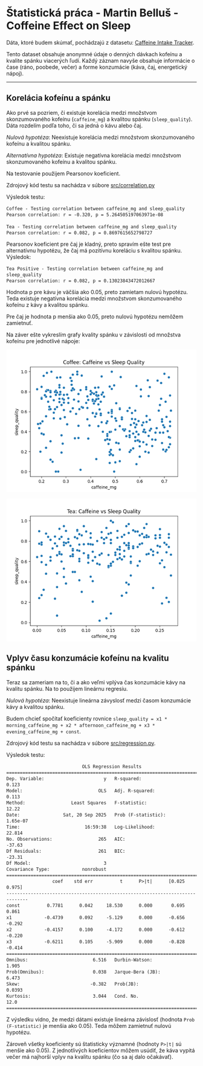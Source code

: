# Štatistická práca - Martin Belluš - Coffeine Effect on Sleep

Dáta, ktoré budem skúmať, pochádzajú z datasetu: [Caffeine Intake Tracker](https://www.kaggle.com/datasets/prekshad2166/caffeine-intake-tracker-csv).

Tento dataset obsahuje anonymné údaje o denných dávkach kofeínu a kvalite spánku
viacerých ľudí. Každý záznam navyše obsahuje informácie o čase (ráno, poobede,
večer) a forme konzumácie (káva, čaj, energetický nápoj).

---

## Korelácia kofeínu a spánku

Ako prvé sa pozriem, či existuje korelácia medzi množstvom skonzumovaného
kofeínu (`caffeine_mg`) a kvalitou spánku (`sleep_quality`). Dáta rozdelím podľa
toho, či sa jedná o kávu alebo čaj.

*Nulová hypotéza*: Neexistuje korelácia medzi množstvom skonzumovaného kofeínu a
kvalitou spánku.

*Alternatívna hypotéza*: Existuje negatívna korelácia medzi množstvom
skonzumovaného kofeínu a kvalitou spánku.

Na testovanie použijem Pearsonov koeficient.

Zdrojový kód testu sa nachádza v súbore [src/correlation.py](./src/correlation.py)

Výsledok testu:

```
Coffee - Testing correlation between caffeine_mg and sleep_quality
Pearson correlation: r = -0.320, p = 5.264505197063971e-08

Tea - Testing correlation between caffeine_mg and sleep_quality
Pearson correlation: r = 0.082, p = 0.8697615652798727
```

Pearsonov koeficient pre čaj je kladný, preto spravím ešte test pre alternatívnu
hypotézu, že čaj má pozitívnu koreláciu s kvalitou spánku. Výsledok:

```
Tea Positive - Testing correlation between caffeine_mg and sleep_quality
Pearson correlation: r = 0.082, p = 0.13023843472012667
```

Hodnota p pre kávu je väčšia ako 0.05, preto zamietam nulovú hypotézu. Teda
existuje negatívna korelácia medzi množstvom skonzumovaného kofeínu z kávy a
kvalitou spánku.

Pre čaj je hodnota p menšia ako 0.05, preto nulovú hypotézu nemôžem zamietnuť.

Na záver ešte vykreslím grafy kvality spánku v závislosti od množstva kofeínu
pre jednotlivé nápoje:

![Coffee](./img/coffee_plot.png)

![Tea](./img/tea_plot.png)

## Vplyv času konzumácie kofeínu na kvalitu spánku

Teraz sa zameriam na to, či a ako veľmi vplýva čas konzumácie kávy na kvalitu
spánku. Na to použijem lineárnu regresiu.

*Nulová hypotéza*: Neexistuje lineárna závyslosť medzi časom konzumácie kávy a
kvalitou spánku.

Budem chcieť spočítať koeficienty rovnice `sleep_quality = x1 *
morning_caffeine_mg + x2 * afternoon_caffeine_mg + x3 * evening_caffeine_mg +
const`.

Zdrojový kód testu sa nachádza v súbore
[src/regression.py](./src/regression.py).

Výsledok testu:

```
                            OLS Regression Results
==============================================================================
Dep. Variable:                      y   R-squared:                       0.123
Model:                            OLS   Adj. R-squared:                  0.113
Method:                 Least Squares   F-statistic:                     12.22
Date:                Sat, 20 Sep 2025   Prob (F-statistic):           1.65e-07
Time:                        16:59:38   Log-Likelihood:                 22.814
No. Observations:                 265   AIC:                            -37.63
Df Residuals:                     261   BIC:                            -23.31
Df Model:                           3
Covariance Type:            nonrobust
==============================================================================
                 coef    std err          t      P>|t|      [0.025      0.975]
------------------------------------------------------------------------------
const          0.7781      0.042     18.530      0.000       0.695       0.861
x1            -0.4739      0.092     -5.129      0.000      -0.656      -0.292
x2            -0.4157      0.100     -4.172      0.000      -0.612      -0.220
x3            -0.6211      0.105     -5.909      0.000      -0.828      -0.414
==============================================================================
Omnibus:                        6.516   Durbin-Watson:                   1.905
Prob(Omnibus):                  0.038   Jarque-Bera (JB):                6.473
Skew:                          -0.382   Prob(JB):                       0.0393
Kurtosis:                       3.044   Cond. No.                         12.0
==============================================================================
```

Z výsledku vidno, že medzi dátami existuje lineárna závislosť (hodnota `Prob
(F-statistic)` je menšia ako 0.05). Teda môžem zamietnuť nulovú hypotézu.

Zároveň všetky koeficienty sú štatisticky významné (hodnoty `P>|t|` sú menšie
ako 0.05). Z jednotlivých koeficientov môžem usúdiť, že káva vypitá večer má
najhorší vplyv na kvalitu spánku (čo sa aj dalo očakávať).
